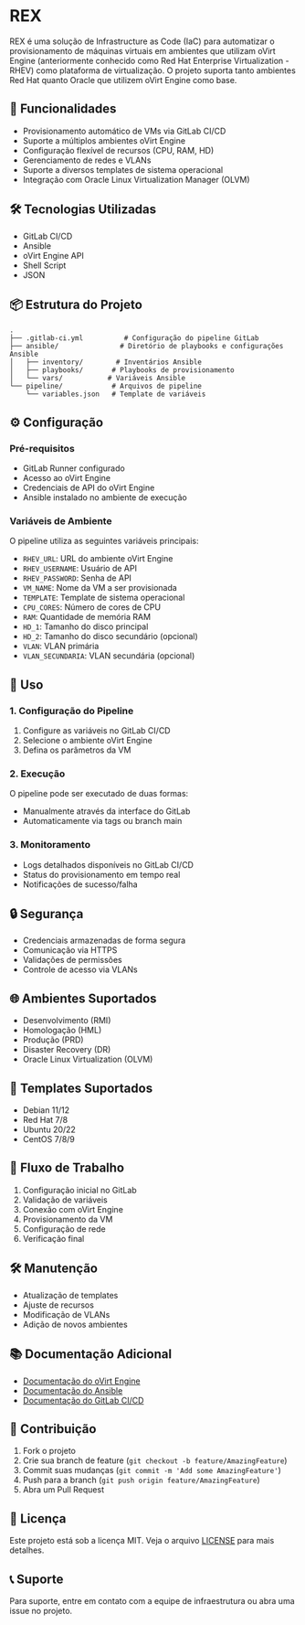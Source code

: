 # REX

REX é uma solução de Infrastructure as Code (IaC) para automatizar o provisionamento de máquinas virtuais em ambientes que utilizam oVirt Engine (anteriormente conhecido como Red Hat Enterprise Virtualization - RHEV) como plataforma de virtualização. O projeto suporta tanto ambientes Red Hat quanto Oracle que utilizem oVirt Engine como base.

## 🚀 Funcionalidades
- Provisionamento automático de VMs via GitLab CI/CD
- Suporte a múltiplos ambientes oVirt Engine
- Configuração flexível de recursos (CPU, RAM, HD)
- Gerenciamento de redes e VLANs
- Suporte a diversos templates de sistema operacional
- Integração com Oracle Linux Virtualization Manager (OLVM)

## 🛠️ Tecnologias Utilizadas
- GitLab CI/CD
- Ansible
- oVirt Engine API
- Shell Script
- JSON

## 📦 Estrutura do Projeto
```
.
├── .gitlab-ci.yml          # Configuração do pipeline GitLab
├── ansible/               # Diretório de playbooks e configurações Ansible
│   ├── inventory/        # Inventários Ansible
│   ├── playbooks/       # Playbooks de provisionamento
│   └── vars/           # Variáveis Ansible
└── pipeline/            # Arquivos de pipeline
    └── variables.json   # Template de variáveis
```

## ⚙️ Configuração

### Pré-requisitos
- GitLab Runner configurado
- Acesso ao oVirt Engine
- Credenciais de API do oVirt Engine
- Ansible instalado no ambiente de execução

### Variáveis de Ambiente
O pipeline utiliza as seguintes variáveis principais:
- `RHEV_URL`: URL do ambiente oVirt Engine
- `RHEV_USERNAME`: Usuário de API
- `RHEV_PASSWORD`: Senha de API
- `VM_NAME`: Nome da VM a ser provisionada
- `TEMPLATE`: Template de sistema operacional
- `CPU_CORES`: Número de cores de CPU
- `RAM`: Quantidade de memória RAM
- `HD_1`: Tamanho do disco principal
- `HD_2`: Tamanho do disco secundário (opcional)
- `VLAN`: VLAN primária
- `VLAN_SECUNDARIA`: VLAN secundária (opcional)

## 🚀 Uso

### 1. Configuração do Pipeline
1. Configure as variáveis no GitLab CI/CD
2. Selecione o ambiente oVirt Engine
3. Defina os parâmetros da VM

### 2. Execução
O pipeline pode ser executado de duas formas:
- Manualmente através da interface do GitLab
- Automaticamente via tags ou branch main

### 3. Monitoramento
- Logs detalhados disponíveis no GitLab CI/CD
- Status do provisionamento em tempo real
- Notificações de sucesso/falha

## 🔒 Segurança
- Credenciais armazenadas de forma segura
- Comunicação via HTTPS
- Validações de permissões
- Controle de acesso via VLANs

## 🌐 Ambientes Suportados
- Desenvolvimento (RMI)
- Homologação (HML)
- Produção (PRD)
- Disaster Recovery (DR)
- Oracle Linux Virtualization (OLVM)

## 📝 Templates Suportados
- Debian 11/12
- Red Hat 7/8
- Ubuntu 20/22
- CentOS 7/8/9

## 🔄 Fluxo de Trabalho
1. Configuração inicial no GitLab
2. Validação de variáveis
3. Conexão com oVirt Engine
4. Provisionamento da VM
5. Configuração de rede
6. Verificação final

## 🛠️ Manutenção
- Atualização de templates
- Ajuste de recursos
- Modificação de VLANs
- Adição de novos ambientes

## 📚 Documentação Adicional
- [Documentação do oVirt Engine](https://www.ovirt.org/documentation/)
- [Documentação do Ansible](https://docs.ansible.com/)
- [Documentação do GitLab CI/CD](https://docs.gitlab.com/ee/ci/)

## 🤝 Contribuição
1. Fork o projeto
2. Crie sua branch de feature (`git checkout -b feature/AmazingFeature`)
3. Commit suas mudanças (`git commit -m 'Add some AmazingFeature'`)
4. Push para a branch (`git push origin feature/AmazingFeature`)
5. Abra um Pull Request

## 📄 Licença
Este projeto está sob a licença MIT. Veja o arquivo [LICENSE](LICENSE) para mais detalhes.

## 📞 Suporte
Para suporte, entre em contato com a equipe de infraestrutura ou abra uma issue no projeto.
